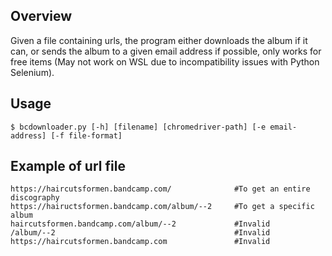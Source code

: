 ## Overview

Given a file containing urls, the program either downloads the album if it can, or sends the album to a given email address if possible, only works for free items (May not work on WSL due to incompatibility issues with Python Selenium).

## Usage

```
$ bcdownloader.py [-h] [filename] [chromedriver-path] [-e email-address] [-f file-format]
```

## Example of url file

```
https://haircutsformen.bandcamp.com/              #To get an entire discography
https://haiructsformen.bandcamp.com/album/--2     #To get a specific album
haircutsformen.bandcamp.com/album/--2             #Invalid
/album/--2                                        #Invalid
https://haircutsformen.bandcamp.com               #Invalid
```
